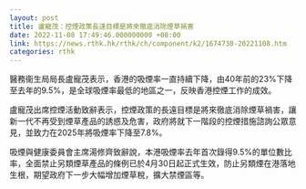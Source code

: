 ```yaml
---
layout: post
title: 盧寵茂：控煙政策長遠目標是將來徹底消除煙草禍害
date: 2022-11-08 17:49:46.000000000 +08:00
link: https://news.rthk.hk/rthk/ch/component/k2/1674730-20221108.htm
categories: rthk
---
```


醫務衞生局局長盧寵茂表示，香港的吸煙率一直持續下降，由40年前的23%下降至去年的9.5%，是全球吸煙率最低的地區之一，反映香港控煙工作的成效。

盧寵茂出席控煙活動致辭表示，控煙政策的長遠目標是將來徹底消除煙草禍害，讓新一代不再受到煙草產品的誘惑及危害，政府將就下一階段的控煙措施諮詢公眾意見，並致力在2025年將吸煙率下降至7.8%。

吸煙與健康委員會主席湯修齊致辭說，本港吸煙率去年首次錄得9.5%的單位數比率，全面禁止另類煙草產品的條例已於4月30日起正式生效，防止另類煙在港落地生根，期望政府下一步大幅增加煙草稅，擴大禁煙區等。
